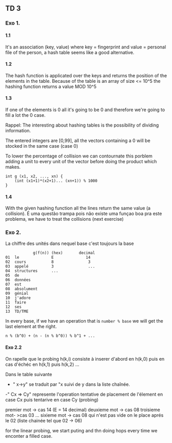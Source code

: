 ## TD 3


### Exo 1.

#### 1.1

It's an association (key, value) where key = fingerprint and value = personal file of the person, a hash table seems like a good alternative.

#### 1.2

The hash function is applicated over the keys and returns the position of the elements in the table. Because of the table is an array of size <= 10^5 the hashing function returns a value MOD 10^5

#### 1.3

If one of the elements is 0 all it's going to be 0 and therefore we're going to fill a lot the 0 case. 

Rappel: The interesting about hashing tables is the possibility of dividing information.

The entered integers are [0,99], all the vectors containing a 0 will be stocked in the same case (case 0)

To lower the percentage of collision we can contournate this porblem adding a unit to every unit of the vector before doing the product which makes.
~~~
int g (x1, x2, ..., xn) {
    (int (x1+1)*(x2+1)... (xn+1)) % 1000
}
~~~

#### 1.4

With the given hashing function all the lines return the same value (a collision). É uma questão trampa pois não existe uma funçao boa pra este problema, we have to treat the collisions (next exercise)

### Exo 2.

La chiffre des unités dans nequel base c'est toujours la base

~~~
            g(f(n)) (hex)       decimal
01  le              E              14
02  cours           8               3
03  appelé          3               ...
04  structures      ...
05  de 
06  données
07  est
08  absolument
09  génial
10  j'adore
11  faire
12  ses
13  TD/TME
~~~

In every base, if we have an operation that is `number % base` we will get the last element at the right.

`n % (b^0) + (n - (n % b^0)) % b^1 + ...`

 #### Exo 2.2

 On rapelle que le probing h(k,i) consiste à inserer d'abord en h(k,0) puis en cas d'échéc en h(k,1) puis h(k,2) ...

 Dans le table suivante 

 - " x->y" se traduit par "x suivi de y dans la liste chaînée.

 -" Cx => Cy" represente l'operation tentative de placement de l'élement en case Cx puis tentarive en case Cy (probing)

premier mot -> cas 14 (E = 14 decimal)
deuxieme mot -> cas 08
troisieme mot- >cas 03
...
sixieme mot -> cas 08 qui n'est pas vide on le place aprés le 02 (liste chainée tel que 02 -> 06)

for the linear probing, we start puting and thn doing hops every time we enconter a filled case.



